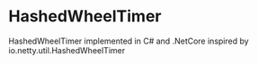 # HashedWheelTimer
HashedWheelTimer implemented in C# and .NetCore inspired by io.netty.util.HashedWheelTimer
